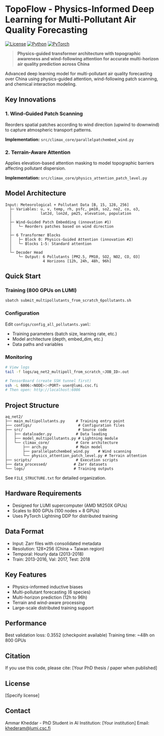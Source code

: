 # TopoFlow - Physics-Informed Deep Learning for Multi-Pollutant Air Quality Forecasting

[![License](https://img.shields.io/badge/license-MIT-blue.svg)](LICENSE)
[![Python](https://img.shields.io/badge/python-3.11-blue.svg)](https://www.python.org/)
[![PyTorch](https://img.shields.io/badge/pytorch-2.0+-orange.svg)](https://pytorch.org/)

> **Physics-guided transformer architecture with topographic awareness and wind-following attention for accurate multi-horizon air quality prediction across China**

Advanced deep learning model for multi-pollutant air quality forecasting over China using physics-guided attention, wind-following patch scanning, and chemical interaction modeling.

## Key Innovations

### 1. Wind-Guided Patch Scanning
Reorders spatial patches according to wind direction (upwind to downwind) to capture atmospheric transport patterns.

**Implementation:** `src/climax_core/parallelpatchembed_wind.py`

### 2. Terrain-Aware Attention
Applies elevation-based attention masking to model topographic barriers affecting pollutant dispersion.

**Implementation:** `src/climax_core/physics_attention_patch_level.py`

## Model Architecture

```
Input: Meteorological + Pollutant Data [B, 15, 128, 256]
  ├─ Variables: u, v, temp, rh, psfc, pm10, so2, no2, co, o3, 
  │             lat2d, lon2d, pm25, elevation, population
  │
  ├─ Wind-Guided Patch Embedding (innovation #1)
  │   └─ Reorders patches based on wind direction
  │
  ├─ 6 Transformer Blocks
  │   ├─ Block 0: Physics-Guided Attention (innovation #2)
  │   └─ Blocks 1-5: Standard attention
  │
  └─ Decoder Head
      └─ Output: 6 Pollutants [PM2.5, PM10, SO2, NO2, CO, O3]
                 4 Horizons [12h, 24h, 48h, 96h]
```

## Quick Start

### Training (800 GPUs on LUMI)

```bash
sbatch submit_multipollutants_from_scratch_6pollutants.sh
```

### Configuration

Edit `configs/config_all_pollutants.yaml`:
- Training parameters (batch size, learning rate, etc.)
- Model architecture (depth, embed_dim, etc.)
- Data paths and variables

### Monitoring

```bash
# View logs
tail -f logs/aq_net2_multipoll_from_scratch_<JOB_ID>.out

# TensorBoard (create SSH tunnel first)
ssh -L 6006:<NODE>:<PORT> user@lumi.csc.fi
# Then open: http://localhost:6006
```

## Project Structure

```
aq_net2/
├── main_multipollutants.py     # Training entry point
├── configs/                     # Configuration files
├── src/                         # Source code
│   ├── dataloader.py           # Data loading
│   ├── model_multipollutants.py # Lightning module
│   └── climax_core/            # Core architecture
│       ├── arch.py             # Main model
│       ├── parallelpatchembed_wind.py    # Wind scanning
│       └── physics_attention_patch_level.py # Terrain attention
├── scripts/                    # Execution scripts
├── data_processed/            # Zarr datasets
└── logs/                      # Training outputs
```

See `FILE_STRUCTURE.txt` for detailed organization.

## Hardware Requirements

- Designed for LUMI supercomputer (AMD MI250X GPUs)
- Scales to 800 GPUs (100 nodes × 8 GPUs)
- Uses PyTorch Lightning DDP for distributed training

## Data Format

- Input: Zarr files with consolidated metadata
- Resolution: 128×256 (China + Taiwan region)
- Temporal: Hourly data (2013-2018)
- Train: 2013-2016, Val: 2017, Test: 2018

## Key Features

- Physics-informed inductive biases
- Multi-pollutant forecasting (6 species)
- Multi-horizon prediction (12h to 96h)
- Terrain and wind-aware processing
- Large-scale distributed training support

## Performance

Best validation loss: 0.3552 (checkpoint available)
Training time: ~48h on 800 GPUs

## Citation

If you use this code, please cite:
[Your PhD thesis / paper when published]

## License

[Specify license]

## Contact

Ammar Kheddar - PhD Student in AI
Institution: [Your institution]
Email: khederam@lumi.csc.fi
